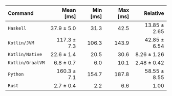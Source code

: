 | Command | Mean [ms] | Min [ms] | Max [ms] | Relative |
|:---|---:|---:|---:|---:|
| `Haskell` | 37.9 ± 5.0 | 31.3 | 42.5 | 13.85 ± 2.65 |
| `Kotlin/JVM` | 117.3 ± 7.3 | 106.3 | 143.9 | 42.85 ± 6.54 |
| `Kotlin/Native` | 22.6 ± 1.4 | 20.5 | 30.6 | 8.26 ± 1.26 |
| `Kotlin/GraalVM` | 6.8 ± 0.7 | 6.0 | 10.1 | 2.48 ± 0.42 |
| `Python` | 160.3 ± 7.1 | 154.7 | 187.8 | 58.55 ± 8.55 |
| `Rust` | 2.7 ± 0.4 | 2.2 | 6.6 | 1.00 |
